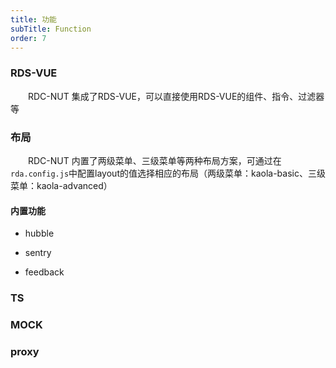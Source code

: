 ```yaml
---
title: 功能
subTitle: Function
order: 7
---
```


### RDS-VUE

&emsp;&emsp;RDC-NUT 集成了RDS-VUE，可以直接使用RDS-VUE的组件、指令、过滤器等

### 布局

&emsp;&emsp;RDC-NUT 内置了两级菜单、三级菜单等两种布局方案，可通过在`rda.config.js`中配置layout的值选择相应的布局（两级菜单：kaola-basic、三级菜单：kaola-advanced）

#### 内置功能

- hubble

- sentry

- feedback


### TS

### MOCK

### proxy
